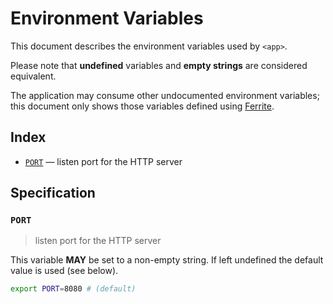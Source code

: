 # Environment Variables

This document describes the environment variables used by `<app>`.

Please note that **undefined** variables and **empty strings** are considered
equivalent.

The application may consume other undocumented environment variables; this
document only shows those variables defined using [Ferrite].

## Index

- [`PORT`](#PORT) — listen port for the HTTP server

## Specification

### `PORT`

> listen port for the HTTP server

This variable **MAY** be set to a non-empty string.
If left undefined the default value is used (see below).

```bash
export PORT=8080 # (default)
```

<!-- references -->

[ferrite]: https://github.com/dogmatiq/ferrite
